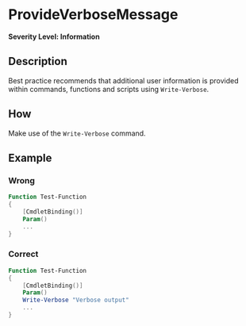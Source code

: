 # ProvideVerboseMessage
**Severity Level: Information**

## Description
Best practice recommends that additional user information is provided within commands, functions and scripts using `Write-Verbose`.

## How
Make use of the `Write-Verbose` command.

## Example
### Wrong
``` PowerShell
Function Test-Function
{
    [CmdletBinding()]
    Param()
    ...
}
```

### Correct
``` PowerShell
Function Test-Function
{
    [CmdletBinding()]
    Param()
    Write-Verbose "Verbose output"
    ...
}
```
